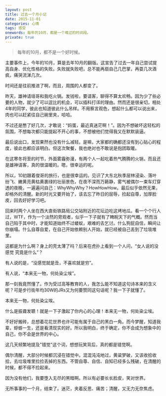 ```yaml
---
layout: post
title: 过去一个月小记
date: 2015-11-01
categories: 心情 
tags: 感受
onewords: 每年的10月，都是一个难过的时间段。
private: true
---
```

> 每年的10月，都不是一个好时候。

主要事件上，今年的10月，算是去年10月的翻版。这宣告了过去一年自己尝试提高自身、优化性格的失败。失败就失败吧，总不能再扇自己几巴掌，再耍几次酒疯，痛哭流涕几次。

时间还是往前推进了啊，而且，周围的人都变了。

昨天，雄神请瑶哥和我吃火锅。发钱啦，要请客，聊得不算太欢畅。因为少了些必要的人物，就少了可以逗比的机会，可以插科打诨的理由。然而还是很亲切，相处4年的同学，彼此也知道彼此什么吊样。不用察言观色，想起什么都可以说出来，肉也可以赶紧往自己碗里夹，哈哈。

不过还是憋了好几次，才敢说：“妈蛋，最近真迷茫啊！”。因为不想破坏这轻松的氛围，不想每次都只能提起不开心的事，不想被他们觉得我又在默默装逼。

最后说出口，发现果然也没有什么减轻。是嘛，大家都的确都还没有到心贴心的程度，彼此也都应该明白。但这次聚餐，我也绝对也不敢说是抱团取暖。

在这寒冬将至的时节，外面雾霾弥漫，有两个人一起吃着热气腾腾的火锅，而且还是雄神请客，真的很温暖的。嗯，很幸运的呢。

所以，10初跟着俊哥的旅行，也是很幸运的。见识了大东北秋季层林浸染、落叶纷飞、嫩黄亮黄枯黄裹绿的壮丽景色，在夜不深而万籁静，雾气被偶尔一束车灯穿透的夜晚，一遍遍问自己：WhyWhyWhy？HowHowHow。最后似乎依然无果，却格外的清醒。新的时光又要开始了，该去忘了昨日的屈辱，捡起自尊，加厚脸皮，回去好好学习吧。

回来时两个人坐在西大直街铁路局公交站附近的花坛边吃这烤地瓜。看一个个行人过，WTF，作为一个淡然的旁观者，似乎一下子就有了睥睨天下的气概。然而当自己陷于其中时，才能知道始终不过蝼蚁，艰难的去乞讨。什么狗屁自信，瞬间让你崩塌。什么自尊自爱，在自己开始依赖别人开始，就已经被自己丢到了垃圾堆里。

这都是为什么啊？身上的壳太薄了吗？后来在虎扑上看到一个人问，“女人说的没感觉 究竟是什么”？

有人说的是，“没感觉就是丑，不喜欢就是穷”。

有人说，“本来无一物，何处染尘埃”。

那一刻我竟然懂了。作为受过高等教育的人，我怎么能不知道这句诗本来的含义呢？可是步行街年均30W的JRs又为何要赞同这句话呢？我一下子就懂了。

本来无一物，何处染尘埃。

什么是振聋发聩！就是一下子激起了你内心的心理！本来无一物，何处染尘埃。

不好好搬砖，总想着花花世界也许可能有属于自己的黑白一角。而今梦醒，知道我辈，蜉蝣一生，还是看清现实的好。所以我明白，终于确定，你不会成为想象中的自己，你不会是世界的中心。

这几天频繁地提及"错觉"这个词，想想玩笑背后，真的都是错觉啊。

偶尔清醒，大部分时候都沉浸在错觉中。混混沌沌地过，黄粱梦破，又该收拾收拾，去垃圾堆里捡捡丢掉的东西。不管自尊、自信、自知已经多么残破，在清醒的时候，都不得不捡起来。

因为没有他们，我要堕入无尽的黑暗啊。所以有必要长长脸皮，笑对世界。

无所事事的一个月，结束了。迷茫，夹着反思、痛苦；清醒，又无力无奈焦虑。
